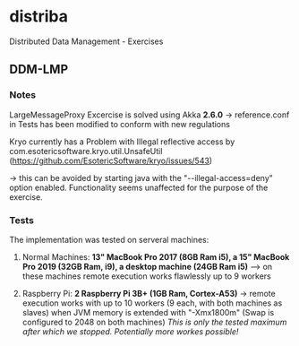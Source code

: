 # distriba
Distributed Data Management - Exercises

## DDM-LMP

### Notes

LargeMessageProxy Excercise is solved using Akka __2.6.0__ 
-> reference.conf in Tests has been modified to conform with new regulations

Kryo currently has a Problem with Illegal reflective access by com.esotericsoftware.kryo.util.UnsafeUtil 
(https://github.com/EsotericSoftware/kryo/issues/543)

-> this can be avoided by starting java with the "--illegal-access=deny" option enabled. Functionality seems unaffected for the purpose of the exercise.

### Tests

The implementation was tested on serveral machines:
1. Normal Machines:
 __13" MacBook Pro 2017 (8GB Ram i5), a 15" MacBook Pro 2019 (32GB Ram, i9), a desktop machine (24GB Ram i5)__
 --> on these machines remote execution works flawlessly up to 9 workers

 2. Raspberry Pi:
__2 Raspberry Pi 3B+ (1GB Ram, Cortex-A53)__
 -> remote execution works with up to 10 workers (9 each, with both machines as slaves) when JVM memory is extended with "-Xmx1800m" (Swap is configured to 2048 on both machines)
*This is only the tested maximum after which we stopped. Potentially more workes possible!*